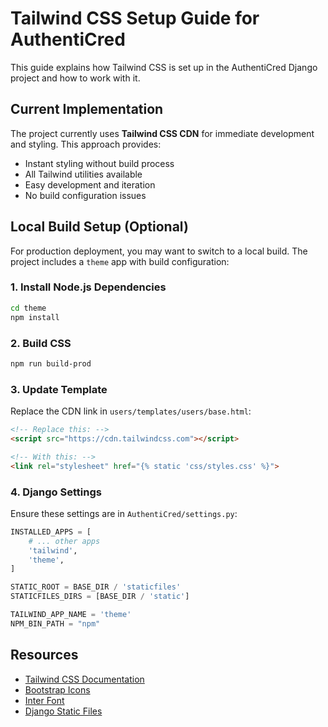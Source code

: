 # Tailwind CSS Setup Guide for AuthentiCred

This guide explains how Tailwind CSS is set up in the AuthentiCred Django project and how to work with it.

## Current Implementation

The project currently uses **Tailwind CSS CDN** for immediate development and styling. This approach provides:
- Instant styling without build process
- All Tailwind utilities available
- Easy development and iteration
- No build configuration issues


## Local Build Setup (Optional)

For production deployment, you may want to switch to a local build. The project includes a `theme` app with build configuration:

### 1. Install Node.js Dependencies
```bash
cd theme
npm install
```

### 2. Build CSS
```bash
npm run build-prod
```

### 3. Update Template
Replace the CDN link in `users/templates/users/base.html`:
```html
<!-- Replace this: -->
<script src="https://cdn.tailwindcss.com"></script>

<!-- With this: -->
<link rel="stylesheet" href="{% static 'css/styles.css' %}">
```

### 4. Django Settings
Ensure these settings are in `AuthentiCred/settings.py`:
```python
INSTALLED_APPS = [
    # ... other apps
    'tailwind',
    'theme',
]

STATIC_ROOT = BASE_DIR / 'staticfiles'
STATICFILES_DIRS = [BASE_DIR / 'static']

TAILWIND_APP_NAME = 'theme'
NPM_BIN_PATH = "npm"
```

## Resources

- [Tailwind CSS Documentation](https://tailwindcss.com/docs)
- [Bootstrap Icons](https://icons.getbootstrap.com/)
- [Inter Font](https://fonts.google.com/specimen/Inter)
- [Django Static Files](https://docs.djangoproject.com/en/stable/howto/static-files/)
